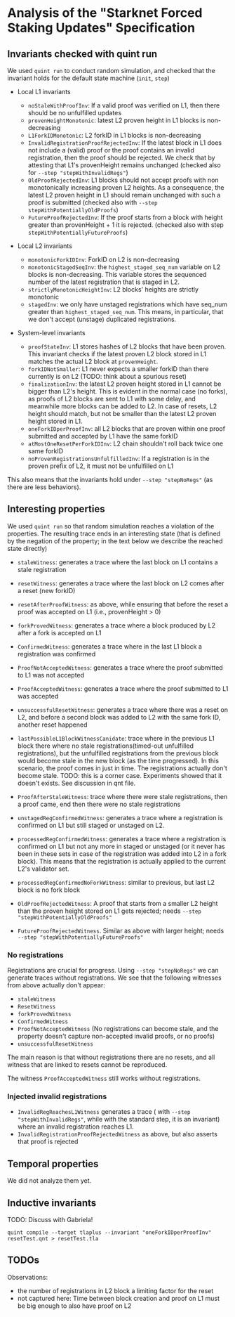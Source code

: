# Analysis of the "Starknet Forced Staking Updates" Specification



## Invariants checked with quint run 

We used `quint run` to conduct random simulation, and checked that the invariant holds for the default state machine (`init`, `step`)

- Local L1 invariants
    - `noStaleWithProofInv`: If a valid proof was verified on L1, then there should be no unfulfilled updates
    - `provenHeightMonotonic`: latest L2 proven height in L1 blocks is non-decreasing
    - `L1ForkIDMonotonic`: L2 forkID in L1 blocks is non-decreasing
    - `InvalidRegistrationProofRejectedInv`: If the latest block in L1 does not include a (valid) proof or the proof contains an invalid registration, then the proof should be rejected. We check that by attesting that L1's provenHeight remains unchanged  (checked also for `--step "stepWithInvalidRegs"`)
    - `OldProofRejectedInv`: L1 blocks should not accept proofs with non monotonically increasing proven L2 heights. As a consequence, the latest L2 proven height in L1 should remain unchanged with such a proof is submitted (checked also with `--step stepWithPotentiallyOldProofs`)
    - `FutureProofRejectedInv`: If the proof starts from a block with height greater than provenHeight + 1 it is rejected. (checked also with step `stepWithPotentiallyFutureProofs`)

- Local L2 invariants
    - `monotonicForkIDInv`: ForkID on L2 is non-decreasing
    - `monotonicStagedSeqInv`: the `highest_staged_seq_num` variable on L2 blocks is non-decreasing. This variable stores the sequenced number of the latest registration that is staged in L2.
    - `strictlyMonotonicHeightInv`: L2 blocks' heights are strictly monotonic
    - `stagedInv`: we only have unstaged registrations which have seq_num greater than `highest_staged_seq_num`. This means, in particular, that we don't accept (unstage) duplicated registrations.

- System-level invariants
    - `proofStateInv`: L1 stores hashes of L2 blocks that have been proven. This invariant checks if the latest proven L2 block stored in L1 matches the actual L2 block at `provenHeight`.
    - `forkIDNotSmaller`: L1 never expects a smaller forkID than there currently is on L2
        (TODO: think about a spurious reset)
    - `finalizationInv`: the latest L2 proven height stored in L1 cannot be bigger than L2's height. This is evident in the normal case (no forks), as proofs of L2 blocks are sent to L1 with some delay, and meanwhile more blocks can be added to L2. In case of resets, L2 height should match, but not be smaller than the latest L2 proven height stored in L1.
    - `oneForkIDperProofInv`: all L2 blocks that are proven within one proof submitted and accepted by L1 have the same forkID
    - `atMostOneResetPerForkIDInv`: L2 chain shouldn't roll back twice one same forkID 
    - `noProvenRegistrationsUnfulfilledInv`: If a registration is in the proven prefix of L2, it must not be unfulfilled on L1

This also means that the invariants hold under `--step "stepNoRegs"` (as there are less behaviors).

## Interesting properties

We used `quint run` so that random simulation reaches a violation of the properties. The resulting trace ends in an interesting state (that is defined by the negation of the property; in the text below we describe the reached state directly)

- `staleWitness`: generates a trace where the last block on L1 contains a stale registration
- `resetWitness`: generates a trace where the last block on L2 comes after a reset (new forkID)
- `resetAfterProofWitness`: as above, while ensuring that before the reset a proof was accepted on L1 (i.e., provenHeight > 0)
- `forkProvedWitness`: generates a trace where a block produced by L2 after a fork is accepted on L1
- `ConfirmedWitness`: generates a trace where in the last L1 block a registration was confirmed
- `ProofNotAcceptedWitness`: generates a trace where the proof submitted to L1 was not accepted
- `ProofAcceptedWitness`: generates a trace where the proof submitted to L1 was accepted
- `unsuccessfulResetWitness`: generates a trace where there was a reset on L2, and before a second block
was added to L2 with the same fork ID, another reset happened

- `lastPossibleL1BlockWitnessCanidate`: trace where in the previous L1 block there where no stale registrations(timed-out  unfulfilled registrations), but the unfulfilled registrations from the previous block
would become stale in the new block (as the time progressed). In this scenario, the proof
comes in just in time. The registrations actually don't become stale. 
TODO: this is a corner case. Experiments showed that it doesn't exists. See discussion in qnt file.

- `ProofAfterStaleWitness`: trace where there were stale registrations, then a proof came, end then there were no stale registrations

- `unstagedRegConfirmedWitness`: generates a trace where a registration is confirmed on L1 but still staged or unstaged on L2.
- `processedRegConfirmedWitness`: generates a trace where a registration is confirmed on L1 but not any more in staged or unstaged (or it never has been in these sets in case of the registration was added into L2 in a fork block). This means that the registration is actually applied to the current L2's validator set.
- `processedRegConfirmedNoForkWitness`: similar to previous, but last L2 block is no fork block

- `OldProofRejectedWitness`: A proof that starts from a smaller L2 height than the proven height stored on L1 gets rejected; needs `--step "stepWithPotentiallyOldProofs"`

- `FutureProofRejectedWitness`. Similar as above with larger height; needs `--step "stepWithPotentiallyFutureProofs"`

### No registrations

Registrations are crucial for progress. Using `--step "stepNoRegs"` we can generate traces without registrations. We see that the following witnesses from above actually don't appear:
- `staleWitness` 
- `ResetWitness`
- `forkProvedWitness`
- `ConfirmedWitness`
- `ProofNotAcceptedWitness` (No registrations can become stale, and the property doesn't capture non-accepted invalid proofs, or no proofs)
- `unsuccessfulResetWitness`

The main reason is that without registrations there are no resets, and all witness that are linked to resets cannot be reproduced.

The witness `ProofAcceptedWitness` still works without registrations.

### Injected invalid registrations

- `InvalidRegReachesL1Witness` generates a trace ( with `--step "stepWithInvalidRegs"`, while with the standard step, it is an invariant) where an invalid registration reaches L1. 
- `InvalidRegistrationProofRejectedWitness` as above, but also asserts that proof is rejected

## Temporal properties

We did not analyze them yet.

## Inductive invariants

TODO: Discuss with Gabriela!

`quint compile --target tlaplus --invariant "oneForkIDperProofInv" resetTest.qnt > resetTest.tla`



## TODOs

Observations: 
- the number of registrations in L2 block a limiting factor for the reset
- not captured here: Time between block creation and proof on L1 must be big enough to also have proof on L2


